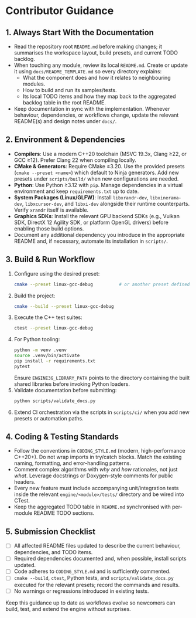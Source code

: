 # Contributor Guidance

## 1. Always Start With the Documentation
- Read the repository root `README.md` before making changes; it summarises the workspace layout, build presets, and current TODO backlog.
- When touching any module, review its local `README.md`. Create or update it using `docs/README_TEMPLATE.md` so every directory explains:
  - What the component does and how it relates to neighbouring modules.
  - How to build and run its samples/tests.
  - Its local TODO items and how they map back to the aggregated backlog table in the root README.
- Keep documentation in sync with the implementation. Whenever behaviour, dependencies, or workflows change, update the relevant README(s) and design notes under `docs/`.

## 2. Environment & Dependencies
- **Compilers**: Use a modern C++20 toolchain (MSVC 19.3x, Clang ≥22, or GCC ≥12). Prefer Clang 22 when compiling locally.
- **CMake & Generators**: Require CMake ≥3.20. Use the provided presets (`cmake --preset <name>`) which default to Ninja generators. Add new presets under `scripts/build/` when new configurations are needed.
- **Python**: Use Python ≥3.12 with `pip`. Manage dependencies in a virtual environment and keep `requirements.txt` up to date.
- **System Packages (Linux/GLFW)**: Install `libxrandr-dev`, `libxinerama-dev`, `libxcursor-dev`, and `libxi-dev` alongside their runtime counterparts. Verify `xrandr` itself is available.
- **Graphics SDKs**: Install the relevant GPU backend SDKs (e.g., Vulkan SDK, DirectX 12 Agility SDK, or platform OpenGL drivers) before enabling those build options.
- Document any additional dependency you introduce in the appropriate README and, if necessary, automate its installation in `scripts/`.

## 3. Build & Run Workflow
1. Configure using the desired preset:
   ```bash
   cmake --preset linux-gcc-debug          # or another preset defined under scripts/build/
   ```
2. Build the project:
   ```bash
   cmake --build --preset linux-gcc-debug
   ```
3. Execute the C++ test suites:
   ```bash
   ctest --preset linux-gcc-debug
   ```
4. For Python tooling:
   ```bash
   python -m venv .venv
   source .venv/bin/activate
   pip install -r requirements.txt
   pytest
   ```
   Ensure `ENGINE3G_LIBRARY_PATH` points to the directory containing the built shared libraries before invoking Python loaders.
5. Validate documentation before submitting:
   ```bash
   python scripts/validate_docs.py
   ```
6. Extend CI orchestration via the scripts in `scripts/ci/` when you add new presets or automation paths.

## 4. Coding & Testing Standards
- Follow the conventions in `CODING_STYLE.md` (modern, high-performance C++20+). Do not wrap imports in try/catch blocks. Match the existing naming, formatting, and error-handling patterns.
- Comment complex algorithms with *why* and *how* rationales, not just *what*. Leverage docstrings or Doxygen-style comments for public headers.
- Every new feature must include accompanying unit/integration tests inside the relevant `engine/<module>/tests/` directory and be wired into CTest.
- Keep the aggregated TODO table in `README.md` synchronised with per-module README TODO sections.

## 5. Submission Checklist
- [ ] All affected README files updated to describe the current behaviour, dependencies, and TODO items.
- [ ] Required dependencies documented and, when possible, install scripts updated.
- [ ] Code adheres to `CODING_STYLE.md` and is sufficiently commented.
- [ ] `cmake --build`, `ctest`, Python tests, and `scripts/validate_docs.py` executed for the relevant presets; record the commands and results.
- [ ] No warnings or regressions introduced in existing tests.

Keep this guidance up to date as workflows evolve so newcomers can build, test, and extend the engine without surprises.
